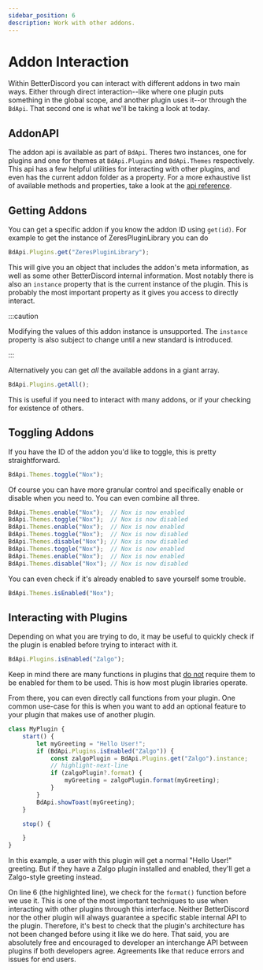 ```yaml
---
sidebar_position: 6
description: Work with other addons.
---
```


# Addon Interaction

Within BetterDiscord you can interact with different addons in two main ways. Either through direct interaction--like where one plugin puts something in the global scope, and another plugin uses it--or through the `BdApi`. That second one is what we'll be taking a look at today.

## AddonAPI

The addon api is available as part of `BdApi`. Theres two instances, one for plugins and one for themes at `BdApi.Plugins` and `BdApi.Themes` respectively. This api has a few helpful utilities for interacting with other plugins, and even has the current addon folder as a property. For a more exhaustive list of available methods and properties, take a look at the [api reference](../api).

## Getting Addons

You can get a specific addon if you know the addon ID using `get(id)`. For example to get the instance of ZeresPluginLibrary you can do

```js
BdApi.Plugins.get("ZeresPluginLibrary");
```

This will give you an object that includes the addon's meta information, as well as some other BetterDiscord internal information. Most notably there is also an `instance` property that is the current instance of the plugin. This is probably the most important property as it gives you access to directly interact.

:::caution

Modifying the values of this addon instance is unsupported. The `instance` property is also subject to change until a new standard is introduced.

:::

Alternatively you can get _all_ the available addons in a giant array.

```js
BdApi.Plugins.getAll();
```

This is useful if you need to interact with many addons, or if your checking for existence of others.

## Toggling Addons

If you have the ID of the addon you'd like to toggle, this is pretty straightforward.

```js
BdApi.Themes.toggle("Nox");
```

Of course you can have more granular control and specifically enable or disable when you need to. You can even combine all three.

```js
BdApi.Themes.enable("Nox");  // Nox is now enabled
BdApi.Themes.toggle("Nox");  // Nox is now disabled
BdApi.Themes.enable("Nox");  // Nox is now enabled
BdApi.Themes.toggle("Nox");  // Nox is now disabled
BdApi.Themes.disable("Nox"); // Nox is now disabled
BdApi.Themes.toggle("Nox");  // Nox is now enabled
BdApi.Themes.enable("Nox");  // Nox is now enabled
BdApi.Themes.disable("Nox"); // Nox is now disabled
```

You can even check if it's already enabled to save yourself some trouble.

```js
BdApi.Themes.isEnabled("Nox");
```

## Interacting with Plugins

Depending on what you are trying to do, it may be useful to quickly check if the plugin is enabled before trying to interact with it.

```js
BdApi.Plugins.isEnabled("Zalgo");
```

Keep in mind there are many functions in plugins that <u>do not</u> require them to be enabled for them to be used. This is how most plugin libraries operate.

From there, you can even directly call functions from your plugin. One common use-case for this is when you want to add an optional feature to your plugin that makes use of another plugin.

```js showLineNumbers
class MyPlugin {
    start() {
        let myGreeting = "Hello User!";
        if (BdApi.Plugins.isEnabled("Zalgo")) {
            const zalgoPlugin = BdApi.Plugins.get("Zalgo").instance;
            // highlight-next-line
            if (zalgoPlugin?.format) {
                myGreeting = zalgoPlugin.format(myGreeting);
            }
        }
        BdApi.showToast(myGreeting);
    }

    stop() {

    }
}
```

In this example, a user with this plugin will get a normal "Hello User!" greeting. But if they have a Zalgo plugin installed and enabled, they'll get a Zalgo-style greeting instead.

On line 6 (the highlighted line), we check for the `format()` function before we use it. This is one of the most important techniques to use when interacting with other plugins through this interface. Neither BetterDiscord nor the other plugin will always guarantee a specific stable internal API to the plugin. Therefore, it's best to check that the plugin's architecture has not been changed before using it like we do here. That said, you are absolutely free and encouraged to developer an interchange API between plugins if both developers agree. Agreements like that reduce errors and issues for end users.